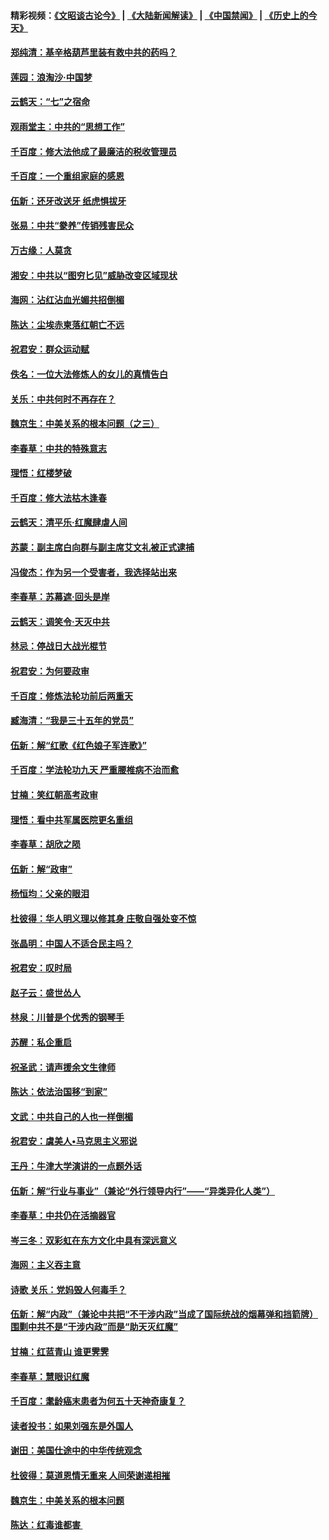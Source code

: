 #### 精彩视频：[《文昭谈古论今》](https://github.com/gfw-breaker/wenzhao/blob/master/README.md?t=11222139) | [《大陆新闻解读》](https://github.com/gfw-breaker/ntdtv-comedy/blob/master/README.md?t=11222139) | [《中国禁闻》](https://github.com/gfw-breaker/ntdtv-news/blob/master/README.md?t=11222139) | [《历史上的今天》](https://github.com/gfw-breaker/today-in-history/blob/master/README.md?t=11222139) 

#### [郑纯清：基辛格葫芦里装有救中共的药吗？](../pages/nsc993/n10868192.md?t=11222139) 

#### [莲园：浪淘沙‧中国梦](../pages/nsc993/n10868184.md?t=11222139) 

#### [云鹤天：“七”之宿命](../pages/nsc993/n10868163.md?t=11222139) 

#### [观雨堂主：中共的“思想工作”](../pages/nsc993/n10868076.md?t=11222139) 

#### [千百度：修大法他成了最廉洁的税收管理员](../pages/nsc993/n10867964.md?t=11222139) 

#### [千百度：一个重组家庭的感恩](../pages/nsc993/n10865204.md?t=11222139) 

#### [伍新：还牙改送牙 纸虎惧拔牙](../pages/nsc993/n10863679.md?t=11222139) 

#### [张易：中共“豢养”传销残害民众](../pages/nsc993/n10864740.md?t=11222139) 

#### [万古缘：人莫贪](../pages/nsc993/n10863667.md?t=11222139) 

#### [湘安：中共以“图穷匕见”威胁改变区域现状](../pages/nsc993/n10864609.md?t=11222139) 

#### [海网：沾红沾血光媚共招倒楣](../pages/nsc993/n10863591.md?t=11222139) 

#### [陈达：尘埃赤柬落红朝亡不远](../pages/nsc993/n10863562.md?t=11222139) 

#### [祝君安：群众运动赋](../pages/nsc993/n10863448.md?t=11222139) 

#### [佚名：一位大法修炼人的女儿的真情告白](../pages/nsc993/n10861395.md?t=11222139) 

#### [关乐：中共何时不再存在？](../pages/nsc993/n10860742.md?t=11222139) 

#### [魏京生：中美关系的根本问题（之三）](../pages/nsc993/n10860643.md?t=11222139) 

#### [李春草：中共的特殊意志](../pages/nsc993/n10860705.md?t=11222139) 

#### [理悟：红楼梦破](../pages/nsc993/n10855545.md?t=11222139) 

#### [千百度：修大法枯木逢春](../pages/nsc993/n10855876.md?t=11222139) 

#### [云鹤天：清平乐‧红魔肆虐人间](../pages/nsc993/n10855540.md?t=11222139) 

#### [苏蒙：副主席白向群与副主席艾文礼被正式逮捕](../pages/nsc993/n10853816.md?t=11222139) 

#### [冯俊杰：作为另一个受害者，我选择站出来](../pages/nsc993/n10854203.md?t=11222139) 

#### [李春草：苏幕遮‧回头是岸](../pages/nsc993/n10853697.md?t=11222139) 

#### [云鹤天：调笑令‧天灭中共](../pages/nsc993/n10852934.md?t=11222139) 

#### [林忌：停战日大战光棍节](../pages/nsc993/n10852809.md?t=11222139) 

#### [祝君安：为何要政审](../pages/nsc993/n10852927.md?t=11222139) 

#### [千百度：修炼法轮功前后两重天](../pages/nsc993/n10851915.md?t=11222139) 

#### [臧海清：“我是三十五年的党员”](../pages/nsc993/n10851897.md?t=11222139) 

#### [伍新：解“红歌《红色娘子军连歌》”](../pages/nsc993/n10848346.md?t=11222139) 

#### [千百度：学法轮功九天 严重腰椎病不治而愈](../pages/nsc993/n10848063.md?t=11222139) 

#### [甘楠：笑红朝高考政审](../pages/nsc993/n10848051.md?t=11222139) 

#### [理悟：看中共军属医院更名重组](../pages/nsc993/n10845990.md?t=11222139) 

#### [李春草：胡欣之陨](../pages/nsc993/n10845983.md?t=11222139) 

#### [伍新：解“政审”](../pages/nsc993/n10845884.md?t=11222139) 

#### [杨恒均：父亲的眼泪](../pages/nsc993/n10845825.md?t=11222139) 

#### [杜彼得：华人明义理以修其身 庄敬自强处变不惊](../pages/nsc993/n10844569.md?t=11222139) 

#### [张晶明：中国人不适合民主吗？](../pages/nsc993/n10842769.md?t=11222139) 

#### [祝君安：叹时局](../pages/nsc993/n10840922.md?t=11222139) 

#### [赵子云：盛世怂人](../pages/nsc993/n10840892.md?t=11222139) 

#### [林泉：川普是个优秀的钢琴手](../pages/nsc993/n10840404.md?t=11222139) 

#### [苏醒：私企重启](../pages/nsc993/n10837387.md?t=11222139) 

#### [祝圣武：请声援余文生律师](../pages/nsc993/n10837318.md?t=11222139) 

#### [陈达：依法治国移“到家”](../pages/nsc993/n10837376.md?t=11222139) 

#### [文武：中共自己的人也一样倒楣](../pages/nsc993/n10835647.md?t=11222139) 

#### [祝君安：虞美人•马克思主义邪说](../pages/nsc993/n10835625.md?t=11222139) 

#### [王丹：牛津大学演讲的一点题外话](../pages/nsc993/n10835528.md?t=11222139) 

#### [伍新：解“行业与事业”（兼论“外行领导内行”——“异类异化人类”）](../pages/nsc993/n10835462.md?t=11222139) 

#### [李春草：中共仍在活摘器官](../pages/nsc993/n10832561.md?t=11222139) 

#### [岑三冬：双彩虹在东方文化中具有深远意义](../pages/nsc993/n10832544.md?t=11222139) 

#### [海网：主义吞主意](../pages/nsc993/n10832535.md?t=11222139) 

#### [诗歌 关乐：党妈毁人何毒手？](../pages/nsc993/n10832529.md?t=11222139) 

#### [伍新：解“内政”（兼论中共把“不干涉内政”当成了国际统战的烟幕弹和挡箭牌）围剿中共不是“干涉内政”而是“助天灭红魔”](../pages/nsc993/n10832509.md?t=11222139) 

#### [甘楠：红蓝青山 谁更霁霁](../pages/nsc993/n10832450.md?t=11222139) 

#### [李春草：慧眼识红魔](../pages/nsc993/n10832442.md?t=11222139) 

#### [千百度：耄龄癌末患者为何五十天神奇康复？](../pages/nsc993/n10831080.md?t=11222139) 

#### [读者投书：如果刘强东是外国人](../pages/nsc993/n10830359.md?t=11222139) 

#### [谢田：美国仕途中的中华传统观念](../pages/nsc993/n10829531.md?t=11222139) 

#### [杜彼得：莫道恩情无重来 人间荣谢递相摧](../pages/nsc993/n10829091.md?t=11222139) 

#### [魏京生：中美关系的根本问题](../pages/nsc993/n10829082.md?t=11222139) 

#### [陈达：红毒谁都害 ](../pages/nsc993/n10829076.md?t=11222139) 

